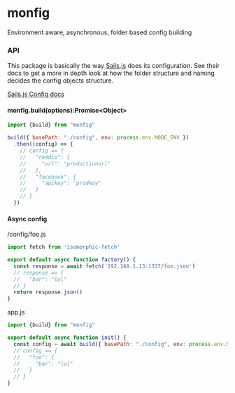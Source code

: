 # monfig
Environment aware, asynchronous, folder based config building

### API
This package is basically the way [Sails.js](http://sailsjs.org/) does its configuration.
See their docs to get a more in depth look at how the folder structure and naming decides the config objects structure.

[Sails.js Config docs](http://sailsjs.org/documentation/concepts/configuration)

#### monfig.build(options):Promise\<Object\>
```javascript
import {build} from "monfig"

build({ basePath: "./config", env: process.env.NODE_ENV })
  .then((config) => {
    // config == {
    //   "reddis": {
    //     "url": "productionurl"
    //   },
    //   "facebook": {
    //     "apikey": "prodkey"
    //   }
    // }
  })
```

#### Async config

/config/foo.js
```javascript
import fetch from 'isomorphic-fetch'

export default async function factory() {
  const response = await fetch('192.168.1.13:1337/foo.json')
  // response == {
  //   "bar": "lol"
  // }
  return response.json()
}
```

app.js
```javascript
import {build} from "monfig"

export default async function init() {
  const config = await build({ basePath: "./config", env: process.env.NODE_ENV })
  // config == {
  //   "foo": {
  //     "bar": "lol"
  //   }
  // }
}
```
